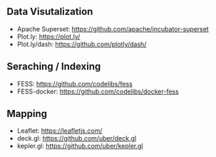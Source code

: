 ## Data Visutalization

- Apache Superset:
https://github.com/apache/incubator-superset
- Plot.ly:
https://plot.ly/
- Plot.ly/dash:
https://github.com/plotly/dash/

## Seraching / Indexing

- FESS:
https://github.com/codelibs/fess
- FESS-docker:
https://github.com/codelibs/docker-fess

## Mapping

- Leaflet:
https://leafletjs.com/
- deck.gl:
https://github.com/uber/deck.gl
- kepler.gl:
https://github.com/uber/kepler.gl
